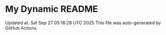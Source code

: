 # My Dynamic README
Updated at: Sat Sep 27 05:18:28 UTC 2025
This file was auto-generated by GitHub Actions.
